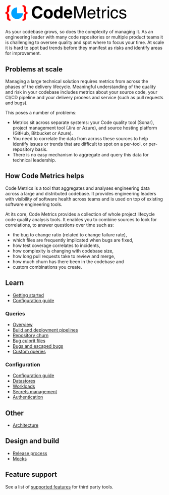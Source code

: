 # <img alt="Code Metrics logo" src="img/codemetrics_logo_small.png" width="384em"/>

As your codebase grows, so does the complexity of managing it. As an engineering leader with many code repositories or multiple product teams it is challenging to oversee quality and spot where to focus your time. At scale it is hard to spot bad trends before they manifest as risks and identify areas for improvement.

## Problems at scale

Managing a large technical solution requires metrics from across the phases of the delivery lifecycle. Meaningful understanding of the quality and risk in your codebase includes metrics about your source code, your CI/CD pipeline and your delivery process and service (such as pull requests and bugs).

This poses a number of problems:

- Metrics sit across separate systems: your Code quality tool (Sonar), project management tool (Jira or Azure), and source hosting platform (GitHub, Bitbucket or Azure).
- You need to correlate the data from across these sources to help identify issues or trends that are difficult to spot on a per-tool, or per-repository basis.
- There is no easy mechanism to aggregate and query this data for technical leadership.

## How Code Metrics helps

Code Metrics is a tool that aggregates and analyses engineering data across a large and distributed codebase. It provides engineering leaders with visibility of software health across teams and is used on top of existing software engineering tools.

At its core, Code Metrics provides a collection of whole project lifecycle code quality analysis tools. It enables you to combine sources to look for correlations, to answer questions over time such as:

- the bug to change ratio (related to change failure rate),
- which files are frequently implicated when bugs are fixed,
- how test coverage correlates to incidents,
- how complexity is changing with codebase size,
- how long pull requests take to review and merge,
- how much churn has there been in the codebase and
- custom combinations you create.

## Learn

- [Getting started](./getting_started.md)
- [Configuration guide](./configuration.md)

### Queries

- [Overview](./queries.md)
- [Build and deployment pipelines](./query_pipelines.md)
- [Repository churn](./query_repo_churn.md)
- [Bug culprit files](./query_bug_culprits.md)
- [Bugs and escaped bugs](./query_bugs.md)
- [Custom queries](./custom_queries.md)

### Configuration

- [Configuration guide](./configuration.md)
- [Datastores](./datastores.md)
- [Workloads](./workloads.md)
- [Secrets management](./secret_management.md)
- [Authentication](./authentication.md)

## Other

- [Architecture](./architecture.md)

## Design and build

- [Release process](./release.md)
- [Mocks](../backend/mocks/README.md)

## Feature support

See a list of [supported features](./features.md) for third party tools.
